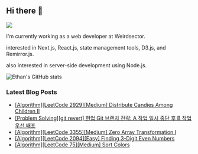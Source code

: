## Hi there 👋
<a href="https://steadyg.tistory.com/" target="_blank"><img src="https://img.shields.io/badge/BLOG-000000?style=flat&logo=tistory&logoColor=ffffff"/></a>

I'm currently working as a web developer at Weirdsector.

interested in Next.js, React.js, state management tools, D3.js, and Remirror.js.


also interested in server-side development using Node.js.

![Ethan's GitHub stats](https://github-readme-stats.vercel.app/api?username=ethandeveloper2&theme=dark&show_icons=true)
<!--
**ethandeveloper2/ethandeveloper2** is a ✨ _special_ ✨ repository because its `README.md` (this file) appears on your GitHub profile.

Here are some ideas to get you started:

- 🔭 I’m currently working on ...
- 🌱 I’m currently learning ...
- 👯 I’m looking to collaborate on ...
- 🤔 I’m looking for help with ...
- 💬 Ask me about ...
- 📫 How to reach me: ...
- 😄 Pronouns: ...
- ⚡ Fun fact: ...
-->
### Latest Blog Posts

- [[Algorithm][LeetCode 2929][Medium]&nbsp;Distribute Candies Among Children II](https://steadyg.tistory.com/95)
- [[Problem Solving][git revert] 현업 Git 브랜치 전략: A 작업 일시 중단 후 B 작업 우선 배포](https://steadyg.tistory.com/94)
- [[Algorithm][LeetCode 3355][Medium] Zero Array Transformation I](https://steadyg.tistory.com/93)
- [[Algorithm][LeetCode 2094][Easy]&nbsp;Finding 3-Digit Even Numbers](https://steadyg.tistory.com/92)
- [[Algorithm][LeetCode 75][Medium] Sort Colors](https://steadyg.tistory.com/91)

